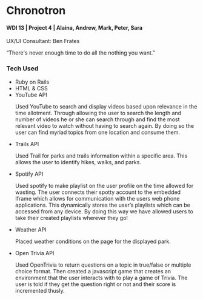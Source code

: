 <h1>Chronotron</h1>
<h4>WDI 13 | Project 4 | Alaina, Andrew, Mark, Peter, Sara</h4>
<p>UX/UI Consultant: Ben Frates</p>

<p>“There's never enough time to do all the nothing you want.”</p>

<h3>Tech Used</h3>
<ul>
	<li>Ruby on Rails</li>
	<li>HTML & CSS</li>
	<li>YouTube API</li>
		<p>Used YouTube to search and display videos based upon relevance in the time allotment. Through allowing the user to search the length and number of videos he or she can search through and find the most relevant video to watch without having to search again. By doing so the user can find myriad topics from one location and consume them.
</p>
	<li>Trails API</li>
		<p>Used Trail for parks and trails information within a specific area. This allows the user to identify hikes, walks, and parks.</p>
	<li>Spotify API</li>
		<p>Used spotify to make  playlist on the user profile on the time allowed for wasting. The user connects their spotty account to the embedded Iframe which allows for communication with the users web phone applications. This dynamically stores the user’s playlists which can be accessed from any device. By doing this way we have allowed users to take their created playlists wherever they go!</p>
	<li>Weather API</li>
		<p>Placed weather conditions on the page for the displayed park.</p>
	<li>Open Trivia API</li>
		<p>Used OpenTrivia to return questions on a topic in true/false or multiple choice format. Then created a javascript game that creates an environment that the user interacts with to play a game of Trivia. The user is told if they get the question right or not and their score is incremented thusly.
</p>
</ul>


